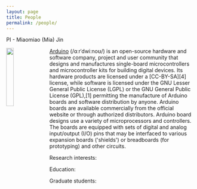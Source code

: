 ```yaml
---
layout: page
title: People
permalink: /people/
---
```



<style>

/* set common properties for multiple CSS classes all at once */
.centerAlign, .leftAlign, .rightAlign {
    width:60%;
}

/* Now set the specific properties for each class individually */

/* Create a CSS class to style images to center-align */
.centerAlign
{
    display:block;
    float:none;
    /* Set both the left and right margins to `auto` to cause the image to be centered. */
    margin-left:auto;
    margin-right:auto;
}

/* Create a CSS class to style images to left-align, or "float left" */
.leftAlign
{
    display:inline-block;
    float:left;
    /* provide a 15 pixel gap between the image and the text to its right */
    margin-right:15px;
}

/* Create a CSS class to style images to right-align, or "float right" */
.rightAlign
{
    display:inline-block;
    float:right;
    /* provide a 15 pixel gap between the image and the text to its left */
    margin-left:15px;
}

/* custom CSS class to set a predefined "small" size for an image */
.small
{
    width:20%;
    /* set any other properties, as desired, inside this class too */
}

</style>


PI - Miaomiao (Mia) Jin


<!---
![Image of Mia Jin](/images/people/Mia-Jin.jpg)
-->

<!---
<img src="../images/people/Mia-Jin.jpg" class="img-responsive" alt="" height="300"> 

<img align="left" width="33%" src="../images/people/test.jpg">
-->
<img src="../images/people/Mia-Jin.jpg" class="leftAlign small">

[Arduino](https://en.wikipedia.org/wiki/Arduino) (/ɑːrˈdwiːnoʊ/) is an open-source hardware and software company, project and user community that designs and manufactures single-board microcontrollers and microcontroller kits for building digital devices. Its hardware products are licensed under a [CC-BY-SA][4] license, while software is licensed under the GNU Lesser General Public License (LGPL) or the GNU General Public License (GPL),[1] permitting the manufacture of Arduino boards and software distribution by anyone. Arduino boards are available commercially from the official website or through authorized distributors. Arduino board designs use a variety of microprocessors and controllers. The boards are equipped with sets of digital and analog input/output (I/O) pins that may be interfaced to various expansion boards ('shields') or breadboards (for prototyping) and other circuits.

Research interests:


Education:


Graduate students:

